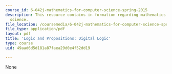 ```yaml
---
course_id: 6-042j-mathematics-for-computer-science-spring-2015
description: This resource contains in formation regarding mathematics for computer
  science.
file_location: /coursemedia/6-042j-mathematics-for-computer-science-spring-2015/49aad6d5d181a87faea29d0e4f52dd19_MIT6_042JS16_DigitalLogic.pdf
file_type: application/pdf
layout: pdf
title: 'Logic and Propositions: Digital Logic'
type: course
uid: 49aad6d5d181a87faea29d0e4f52dd19

---
```

None